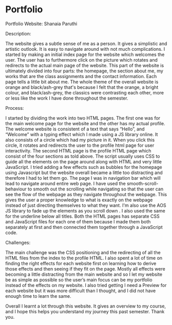 # Portfolio

Portfolio Website: Shanaia Paruthi

Description: 

The website gives a subtle sense of me as a person. It gives a simplistic and artistic outlook. It is easy to navigate around with not much complications. 
I started by making an initial index page for the website which welcomes the user. The user has to furthermore click on the picture which rotates and redirects to the actual main page of the website. This part of the website is ultimately divided into four parts: the homepage, the section about me, my works that are the class assignments and the contact information. Each page tells a little bit about me. The whole theme of the overall website is orange and black/ash-grey that's because I felt that the orange, a bright colour,  and black/ash-grey, the classics were contrasting each other, more or less like the work I have done throughout the semester. 

Process: 

I started by dividing the work into two HTML pages. The first one was for the main welcome page for the website and the other has my actual profile. The welcome website is consistent of a text that says “Hello”, and “Welcome” with a typing effect which I  made using a JS library online. It also consists of a circle which had my picture in it. When you click this circle, it rotates and redirects the user to the profile html page for user interactivity. 
The second HTML page is the profile HTML page which consist of the four sections as told above. The script usually uses CSS to guide all the elements on the page around along with HTML and very little JavaScript. I tried adding a few effects such as bubbles for the homepage using Javascript but the website overall became a little too distracting and therefore I had to let them go. The page I was in navigation bar which will lead to navigate around entire web page. I have used the smooth-scroll-behaviour to smooth out the scrolling while navigating so that the user can see the flow of the webpage as they navigate throughout the webpage. This gives the user a proper knowledge to what is exactly on the webpage instead of just directing themselves to what they want. I'm also use the AOS JS library to fade up the elements as you scroll down . I also used the same for the underline below all titles. 
Both the HTML pages has separate CSS and JavaScript files for each one of them because I made them both separately at first and then connected them together through a JavaScript code. 

Challenges: 

The main challenge was the CSS positioning and the redirecting of all the HTML files from the index to the profile HTML. I also spent a lot of time on finding the right effects for each website first on learning how to derive those effects and then seeing if they fit on the page. Mostly all effects were becoming a little distracting from the main website and so I let my website be as simple as possible so the user’s main focus can be my portfolio instead of the effects on my website. I also tried getting I need a Preview for each website but it was more difficult than I thought, and I did not have enough time to learn the same. 

Overall I learnt a lot through this website. It gives an overview to my course, and I hope this helps you understand my journey this past semester. Thank you. 
